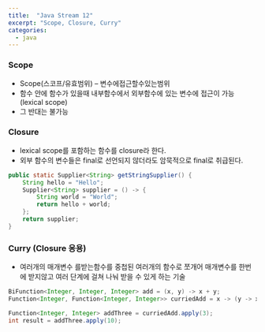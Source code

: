 ```yaml
---
title:  "Java Stream 12"
excerpt: "Scope, Closure, Curry"
categories:
  - java
---
```

### Scope
- Scope(스코프/유효범위) – 변수에접근할수있는범위
- 함수 안에 함수가 있을때 내부함수에서 외부함수에 있는 변수에 접근이 가능 (lexical scope)
- 그 반대는 불가능

### Closure
- lexical scope를 포함하는 함수를 closure라 한다.
- 외부 함수의 변수들은 final로 선언되지 않더라도 암묵적으로 final로 취급된다.
```java
public static Supplier<String> getStringSupplier() { 
    String hello = "Hello";
    Supplier<String> supplier = () -> {
        String world = "World";
        return hello + world;
    };
    return supplier;
}
```

### Curry (Closure 응용)
- 여러개의 매개변수 를받는함수를 중첩된 여러개의 함수로 쪼개어 매개변수를 한번에 받지않고 여러 단계에 걸쳐 나눠 받을 수 있게 하는 기술
```java
BiFunction<Integer, Integer, Integer> add = (x, y) -> x + y;
Function<Integer, Function<Integer, Integer>> curriedAdd = x -> (y -> x + y);

Function<Integer, Integer> addThree = curriedAdd.apply(3);
int result = addThree.apply(10);
```
